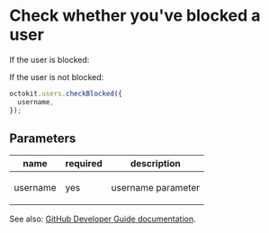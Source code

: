 # Check whether you've blocked a user

If the user is blocked:

If the user is not blocked:

```js
octokit.users.checkBlocked({
  username,
});
```

## Parameters

<table>
  <thead>
    <tr>
      <th>name</th>
      <th>required</th>
      <th>description</th>
    </tr>
  </thead>
  <tbody>
    <tr><td>username</td><td>yes</td><td>

username parameter

</td></tr>
  </tbody>
</table>

See also: [GitHub Developer Guide documentation](https://developer.github.com/v3/users/blocking/#check-whether-youve-blocked-a-user).
